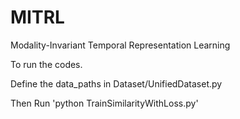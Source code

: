 # MITRL
Modality-Invariant Temporal Representation Learning


To run the codes.


Define the data_paths in Dataset/UnifiedDataset.py

Then Run 'python TrainSimilarityWithLoss.py'
